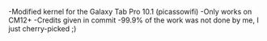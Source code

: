 -Modified kernel for the Galaxy Tab Pro 10.1 (picassowifi)
-Only works on CM12+
-Credits given in commit
-99.9% of the work was not done by me, I just cherry-picked ;)
